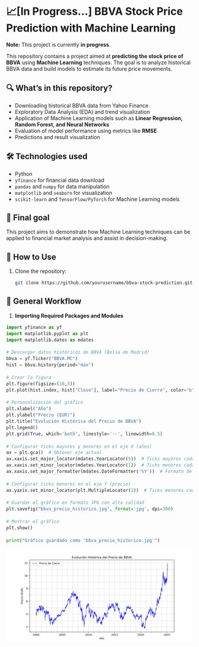 # 📈[In Progress...] BBVA Stock Price Prediction with Machine Learning
**Note:** This project is currently **in progress**.

This repository contains a project aimed at **predicting the stock price of BBVA** using **Machine Learning** techniques. The goal is to analyze historical BBVA data and build models to estimate its future price movements.

## 🔍 **What’s in this repository?**  
- Downloading historical BBVA data from Yahoo Finance  
- Exploratory Data Analysis (EDA) and trend visualization  
- Application of Machine Learning models such as **Linear Regression, Random Forest, and Neural Networks**  
- Evaluation of model performance using metrics like **RMSE**  
- Predictions and result visualization  

## 🛠 **Technologies used**  
- Python 
- `yfinance` for financial data download  
- `pandas` and `numpy` for data manipulation  
- `matplotlib` and `seaborn` for visualization  
- `scikit-learn` and `TensorFlow/PyTorch` for Machine Learning models  

## 🚀 **Final goal**  
This project aims to demonstrate how Machine Learning techniques can be applied to financial market analysis and assist in decision-making.

## 📝 **How to Use**  
1. Clone the repository:  
   ```bash
   git clone https://github.com/yourusername/bbva-stock-prediction.git


## 📌 General Workflow  

1. **Importing Required Packages and Modules**

```Python
import yfinance as yf
import matplotlib.pyplot as plt
import matplotlib.dates as mdates

# Descargar datos históricos de BBVA (Bolsa de Madrid)
bbva = yf.Ticker("BBVA.MC")
hist = bbva.history(period="max")

# Crear la figura
plt.figure(figsize=(10,5))
plt.plot(hist.index, hist["Close"], label="Precio de Cierre", color="b", linewidth=0.8)  # Línea más delgada

# Personalización del gráfico
plt.xlabel("Año")
plt.ylabel("Precio (EUR)")
plt.title("Evolución Histórica del Precio de BBVA")
plt.legend()
plt.grid(True, which='both', linestyle='--', linewidth=0.5)

# Configurar ticks mayores y menores en el eje X (años)
ax = plt.gca()  # Obtener eje actual
ax.xaxis.set_major_locator(mdates.YearLocator(5))  # Ticks mayores cada 5 años
ax.xaxis.set_minor_locator(mdates.YearLocator(1))  # Ticks menores cada 1 año
ax.xaxis.set_major_formatter(mdates.DateFormatter('%Y'))  # Formato de año en ticks mayores

# Configurar ticks menores en el eje Y (precio)
ax.yaxis.set_minor_locator(plt.MultipleLocator(1))  # Ticks menores cada 1 unidad en el precio

# Guardar el gráfico en formato JPG con alta calidad
plt.savefig("bbva_precio_historico.jpg", format='jpg', dpi=300)  

# Mostrar el gráfico
plt.show()

print("Gráfico guardado como 'bbva_precio_historico.jpg'")

```
![Data](plots/bbva_precio_historico.jpg)
